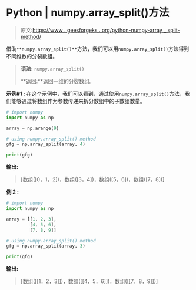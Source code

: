 # Python | numpy.array_split()方法

> 原文:[https://www . geesforgeks . org/python-numpy-array _ split-method/](https://www.geeksforgeeks.org/python-numpy-array_split-method/)

借助`**numpy.array_split()**`方法，我们可以用`numpy.array_split()`方法得到不同维数的分裂数组。

> **语法:** `numpy.array_split()`
> 
> **返回:**返回一维的分裂数组。

**示例#1 :**
在这个示例中，我们可以看到，通过使用`numpy.array_split()`方法，我们能够通过将数组作为参数传递来拆分数组中的子数组数量。

```py
# import numpy
import numpy as np

array = np.arange(9)

# using numpy.array_split() method
gfg = np.array_split(array, 4)

print(gfg)
```

**输出:**

> [数组([0，1，2])，数组([3，4])，数组([5，6])，数组([7，8])]

**例 2 :**

```py
# import numpy
import numpy as np

array = [[1, 2, 3],
         [4, 5, 6],
         [7, 8, 9]]

# using numpy.array_split() method
gfg = np.array_split(array, 3)

print(gfg)
```

**输出:**

> [数组([[1，2，3]])，数组([[4，5，6]])，数组([[7，8，9]])]